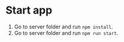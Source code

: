 # Start app
1. Go to server folder and run `npm install`.
2. Go to server folder and run `npm run start`.
